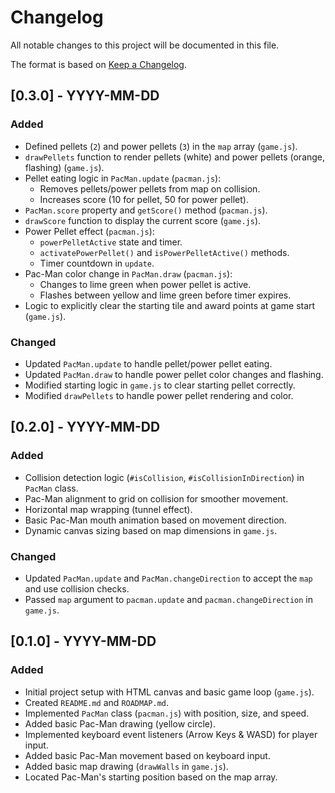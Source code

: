 # Changelog

All notable changes to this project will be documented in this file.

The format is based on [Keep a Changelog](https://keepachangelog.com/en/1.0.0/).

## [0.3.0] - YYYY-MM-DD

### Added
- Defined pellets (`2`) and power pellets (`3`) in the `map` array (`game.js`).
- `drawPellets` function to render pellets (white) and power pellets (orange, flashing) (`game.js`).
- Pellet eating logic in `PacMan.update` (`pacman.js`):
    - Removes pellets/power pellets from map on collision.
    - Increases score (10 for pellet, 50 for power pellet).
- `PacMan.score` property and `getScore()` method (`pacman.js`).
- `drawScore` function to display the current score (`game.js`).
- Power Pellet effect (`pacman.js`):
    - `powerPelletActive` state and timer.
    - `activatePowerPellet()` and `isPowerPelletActive()` methods.
    - Timer countdown in `update`.
- Pac-Man color change in `PacMan.draw` (`pacman.js`):
    - Changes to lime green when power pellet is active.
    - Flashes between yellow and lime green before timer expires.
- Logic to explicitly clear the starting tile and award points at game start (`game.js`).

### Changed
- Updated `PacMan.update` to handle pellet/power pellet eating.
- Updated `PacMan.draw` to handle power pellet color changes and flashing.
- Modified starting logic in `game.js` to clear starting pellet correctly.
- Modified `drawPellets` to handle power pellet rendering and color.

## [0.2.0] - YYYY-MM-DD

### Added
- Collision detection logic (`#isCollision`, `#isCollisionInDirection`) in `PacMan` class.
- Pac-Man alignment to grid on collision for smoother movement.
- Horizontal map wrapping (tunnel effect).
- Basic Pac-Man mouth animation based on movement direction.
- Dynamic canvas sizing based on map dimensions in `game.js`.

### Changed
- Updated `PacMan.update` and `PacMan.changeDirection` to accept the `map` and use collision checks.
- Passed `map` argument to `pacman.update` and `pacman.changeDirection` in `game.js`.

## [0.1.0] - YYYY-MM-DD

### Added
- Initial project setup with HTML canvas and basic game loop (`game.js`).
- Created `README.md` and `ROADMAP.md`.
- Implemented `PacMan` class (`pacman.js`) with position, size, and speed.
- Added basic Pac-Man drawing (yellow circle).
- Implemented keyboard event listeners (Arrow Keys & WASD) for player input.
- Added basic Pac-Man movement based on keyboard input.
- Added basic map drawing (`drawWalls` in `game.js`).
- Located Pac-Man's starting position based on the map array. 